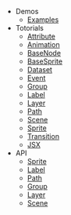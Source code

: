 * Demos
  * [Examples](/en/examples)
* Totorials
  * [Attribute](/en/doc/attribute)
  * [Animation](/en/doc/animation)
  * [BaseNode](/en/doc/basenode)
  * [BaseSprite](/en/doc/basesprite)
  * [Dataset](/en/doc/dataset)
  * [Event](/en/doc/event)
  * [Group](/en/doc/group)
  * [Label](/en/doc/label)
  * [Layer](/en/doc/layer)
  * [Path](/en/doc/path)
  * [Scene](/en/doc/scene)
  * [Sprite](/en/doc/sprite)
  * [Transition](/en/doc/transition)
  * [JSX](/en/doc/jsx)
* API
  * [Sprite](/api/sprite)
  * [Label](/api/label)
  * [Path](/api/path)
  * [Group](/api/group)
  * [Layer](/api/layer)
  * [Scene](/api/scene)
